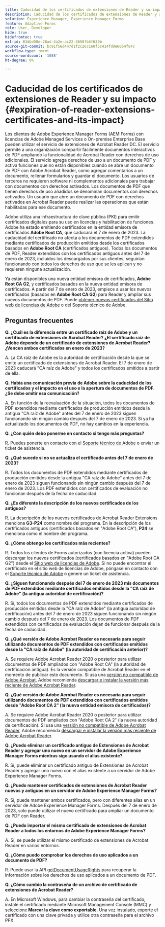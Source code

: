 ```yaml
---
title: Caducidad de los certificados de extensiones de Reader y su impacto
description: Caducidad de los certificados de extensiones de Reader y su impacto
solution: Experience Manager, Experience Manager Forms
feature: Adaptive Forms
role: User, Developer
hide: true
hidefromtoc: true
exl-id: 83dbd00e-28ad-4a2e-ac22-3658fb6f639b
source-git-commit: bc91f56d447d1f2c26c160f5c414fd0e6054f84c
workflow-type: tm+mt
source-wordcount: '1088'
ht-degree: 0%

---
```


# Caducidad de los certificados de extensiones de Reader y su impacto {#expiration-of-reader-extensions-certificates-and-its-impact}

Los clientes de Adobe Experience Manager Forms (AEM Forms) con licencias de Adobe Managed Services o On-premise Enterprise Base pueden utilizar el servicio de extensiones de Acrobat Reader DC. El servicio permite a una organización compartir fácilmente documentos interactivos de PDF ampliando la funcionalidad de Acrobat Reader con derechos de uso adicionales. El servicio agrega derechos de uso a un documento de PDF y activa funciones que no están disponibles cuando se abre un documento de PDF con Adobe Acrobat Reader, como agregar comentarios a un documento, rellenar formularios y guardar el documento. Los usuarios de terceros no requieren software ni complementos adicionales para trabajar con documentos con derechos activados. Los documentos de PDF que tienen derechos de uso añadidos se denominan documentos con derechos activados. Un usuario que abre un documento de PDF con derechos activados en Acrobat Reader puede realizar las operaciones que están habilitadas para ese documento.

Adobe utiliza una infraestructura de clave pública (PKI) para emitir certificados digitales para su uso en licencias y habilitación de funciones. Adobe ha estado emitiendo certificados en la entidad emisora de certificados **Adobe Root CA**, que caducará el 7 de enero de 2023. La caducidad del certificado no afecta a los documentos de PDF extendidos mediante certificados de producción emitidos desde los certificados basados en **Adobe Root CA** (certificados antiguos). Todos los documentos de PDF, Reader extendidos con los certificados antiguos antes del 7 de enero de 2023, incluidos los descargados por sus clientes, seguirían funcionando con todos los derechos de uso que se les aplican y no requieren ninguna actualización.

Ya están disponibles una nueva entidad emisora de certificados, **Adobe Root CA G2**, y certificados basados en la nueva entidad emisora de certificados. A partir del 7 de enero de 2023, empiece a usar los nuevos certificados (basados en **Adobe Root CA G2**) para Reader y ampliar sus nuevos documentos de PDF.  Puede [obtener nuevos certificados del Sitio web de licencias de Adobe](https://licensing.adobe.com/) o del Soporte técnico de Adobe.

## Preguntas frecuentes

**Q. ¿Cuál es la diferencia entre un certificado raíz de Adobe y un certificado de extensiones de Acrobat Reader? ¿El certificado raíz de Adobe depende de un certificado de extensiones de Acrobat Reader? ¿Vencen ambos certificados en enero de 2023?**

A. La CA raíz de Adobe es la autoridad de certificación desde la que se emite un certificado de extensiones de Acrobat Reader. El 7 de enero de 2023 caducará &quot;CA raíz de Adobe&quot; y todos los certificados emitidos a partir de ella.

**Q. Había una comunicación previa de Adobe sobre la caducidad de los certificados y el impacto en el uso o la apertura de documentos de PDF. ¿Se debe omitir esa comunicación?**

A. En función de la reevaluación de la situación, todos los documentos de PDF extendidos mediante certificados de producción emitidos desde la antigua &quot;CA raíz de Adobe&quot; antes del 7 de enero de 2023 siguen funcionando sin ningún cambio después del 7 de enero de 2023. Si ya ha actualizado los documentos de PDF, no hay cambios en la experiencia.

**Q. ¿Con quién debo ponerme en contacto si tengo más preguntas?**

R. Puedes ponerte en contacto con el [Soporte técnico de Adobe](https://experienceleague.adobe.com/es?support-solution=Experience+Manager&amp;lang=es#support) o enviar un ticket de asistencia.

**Q. ¿Qué sucede si no se actualiza el certificado antes del 7 de enero de 2023?**

R. Todos los documentos de PDF extendidos mediante certificados de producción emitidos desde la antigua &quot;CA raíz de Adobe&quot; antes del 7 de enero de 2023 siguen funcionando sin ningún cambio después del 7 de enero de 2023. Los PDF extendidos con certificados de evaluación no funcionan después de la fecha de caducidad.

**Q. ¿Es diferente la descripción de los nuevos certificados de los antiguos?**

R. La descripción de los nuevos certificados de Acrobat Reader Extensions menciona **G3-P24** como nombre del programa. En la descripción de los certificados antiguos (certificados basados en &quot;Adobe Root CA&quot;), **P24** se menciona como el nombre del programa.

**Q. ¿Cómo obtengo los certificados más recientes?**

R. Todos los clientes de Forms autorizados (con licencia activa) pueden descargar los nuevos certificados (certificados basados en &quot;Adobe Root CA G2&quot;) desde el [Sitio web de licencias de Adobe](https://licensing.adobe.com/). Si no puede encontrar el certificado en el sitio web de licencias de Adobe, póngase en contacto con el [Soporte técnico de Adobe](https://experienceleague.adobe.com/es?support-solution=Experience+Manager&amp;lang=en#support) o genere un ticket de asistencia.

**Q. ¿Siguen funcionando después del 7 de enero de 2023 mis documentos de PDF extendidos mediante certificados emitidos desde la &quot;CA raíz de Adobe&quot; (la antigua autoridad de certificación)?**

R. Sí, todos los documentos de PDF extendidos mediante certificados de producción emitidos desde la &quot;CA raíz de Adobe&quot; (la antigua autoridad de certificación) antes del 7 de enero de 2023 siguen funcionando sin ningún cambio después del 7 de enero de 2023. Los documentos de PDF extendidos con certificados de evaluación dejan de funcionar después de la fecha de caducidad.

**Q. ¿Qué versión de Adobe Acrobat Reader es necesaria para seguir utilizando documentos de PDF extendidos con certificados emitidos desde la &quot;CA raíz de Adobe&quot; (la autoridad de certificación anterior)?**

A. Se requiere Adobe Acrobat Reader 2020 o posterior para utilizar documentos de PDF ampliados con &quot;Adobe Root CA&quot; (la autoridad de certificación antigua). Es la versión compatible de Acrobat Reader en el momento de publicar este documento. Si usa una [versión no compatible de Adobe Acrobat](https://helpx.adobe.com/es/support/programs/eol-matrix.html), Adobe recomienda [descargar e instalar la versión más reciente de Adobe Acrobat Reader](https://get.adobe.com/es/reader/).

**Q. ¿Qué versión de Adobe Acrobat Reader es necesaria para seguir utilizando documentos de PDF extendidos con certificados emitidos desde &quot;Adobe Root CA 2&quot; (la nueva entidad emisora de certificados)?**

A. Se requiere Adobe Acrobat Reader 2020 o posterior para utilizar documentos de PDF ampliados con &quot;Adobe Root CA 2&quot; (la nueva autoridad de certificación). Si usa una [versión no compatible de Adobe Acrobat Reader](https://helpx.adobe.com/es/support/programs/eol-matrix.html), Adobe recomienda [descargar e instalar la versión más reciente de Adobe Acrobat Reader](https://get.adobe.com/es/reader/).

**Q. ¿Puedo eliminar un certificado antiguo de Extensiones de Acrobat Reader y agregar uno nuevo en un servidor de Adobe Experience Manager Forms mientras sigo usando el alias existente?**

R. Sí, puede eliminar un certificado antiguo de Extensiones de Acrobat Reader y agregar uno nuevo con el alias existente a un servidor de Adobe Experience Manager Forms.

**Q. ¿Puedo mantener certificados de extensiones de Acrobat Reader nuevos y antiguos en un servidor de Adobe Experience Manager Forms?**

R. Sí, puede mantener ambos certificados, pero con diferentes alias en un servidor de Adobe Experience Manager Forms. Después del 7 de enero de 2023, solo puede utilizar el nuevo certificado para ampliar un documento de PDF con Reader.

**Q. ¿Puedo importar el mismo certificado de extensiones de Acrobat Reader a todos los entornos de Adobe Experience Manager Forms?**

A. Sí, se puede utilizar el mismo certificado de extensiones de Acrobat Reader en varios entornos.

**Q. ¿Cómo puedo comprobar los derechos de uso aplicados a un documento de PDF?**

R. Puede usar la API [getDocumentUsageRights](https://experienceleague.adobe.com/docs/experience-manager-65-lts/forms/developer-reference/programming-aem-forms-jee/java-api-quick-start-code-examples/acrobat-reader-dc-extensions-service.html?lang=en#quick-start-soap-mode-retrieving-credential-information-using-the-java-api) para recuperar la información sobre los derechos de uso aplicados a un documento de PDF.

**Q. ¿Cómo cambio la contraseña de un archivo de certificado de extensiones de Acrobat Reader?**

A. En Microsoft Windows, para cambiar la contraseña del certificado, instale el certificado mediante Microsoft Management Console (MMC) y seleccione **Marcar la clave como exportable**. Una vez instalado, exporte el certificado con una clave privada y utilice otra contraseña para el archivo PFX.


<!-- 
## Applying the certificates {#obtaning-and-applying-the-certificates} 

You can choose one of the following paths to apply latest certificates:

* [Updating certificates for an AEM Forms on JEE environment](#Updating-and-Applying-certificates-for-an-AEM-Forms-on-JEE-environment) 
* [Updating certificates for an AEM Forms on OSGi environment](#Updating-and-applying-certificates-for-an-AEM-Forms-on-OSGi-environment)

>[!NOTE]
>
>The document uses the term certificates and credentials interchangeably.

### Pre-requisites {#Pre-requisites}

Updating the certificates requires using actions available on AEM Forms administrator console and Reader Extension APIs provided by AEM Forms. The document is intended for users and administrators with knowledge of using Adobe Experience Manger Forms APIs. Before you start, ensure that: 

* the user has administrator rights on underlying AEM Forms environment. 
* the user has setup the [development environment](https://experienceleague.adobe.com/docs/experience-manager-65-lts/developing/devtools/howto-projects-eclipse.html) and has access to it.
* [obtain the certificates](#obtain-the-certificates).


### Obtain the certificates {#obtain-the-certificates}

The Rights credential is delivered as a digital certificate that contains the public key, the private key, and the password used to access the credential.

If your organization purchases a production version of Reader Extensions, the production Rights credential is delivered by Adobe Licensing Website (LWS). A production Rights credential is unique to your organization and can enable the specific usage rights that you require.

If you obtained Reader Extensions through a partner or software provider who integrated Reader Extensions into their software, the Rights credential is provided to you by that partner who, in turn, receives this credential from Adobe.

>[!NOTE]
>
>The Rights credential cannot be used for typical document signing or assertion of identity. For these applications, you can use a self-sign certificate or acquire an identity certificate from a Certificate Authority (CA).

The following types of Rights credentials are available:

**Customer Evaluation**: A credential with a short validity period that is provided to customers who want to evaluate Reader Extensions. Usage rights applied to documents using this credential expire when the credential expires. This type of credential is valid only for two to three months.

**Production**: A credential with a long validity period that is provided to customers who purchased the full product. Production credentials are unique to each customer but can be installed on multiple systems.

If you have already used certificates to reader extend PDF files, download a production certificate from [Adobe Licensing Website (LWS)](https://licensing.adobe.com/).

### Applying certificates for an AEM Forms on JEE environment {#Updating-and-Applying-certificates-for-an-AEM-Forms-on-JEE-environment} 

Applying new certificates on AEM Forms on JEE stack requires importing new credentials and applying usage rights. You can use admin console to import credentials and AEM Forms Reader Extension APIs to apply usage rights. 

#### Import and configure credentials 

You can use the Trust Store Management pages to import a new credential. The Trust Store may contain more than one Reader Extensions credential. Designate one of those credentials as the default Reader Extensions credential. The default credential is used when a Workbench user is unable to determine which credential to use during process creation. These rules apply to default credentials:

* If you import a Reader Extensions credential and the Trust Store contains no other Reader Extensions credentials, it is set as the default.
* If you import a Reader Extensions credential with the Default option selected, the default type is removed from an existing default credential. The imported credential becomes the default.
* You cannot delete a default Reader Extensions credential. To delete the default credential, first set another credential as the default. An exception to this rule is that if there is only one credential, you can delete it even though it is the default.
* You cannot update a default Reader Extensions credential.

To import the credentials: 

1. In administration console, click Settings > Trust Store Management > Local Credentials.
1. Click Import and, under Trust Store Type, select Acrobat Reader DC extensions Credential.
1. (Optional) To indicate that this credential is the default credential to use with Acrobat Reader DC extensions, select Default.
1. In the Alias box, type an identifier for the credential. This identifier is used as the display name for the credential in Acrobat Reader DC extensions. This alias is also used to access the credential programmatically using the AEM forms SDK.
1. Click Choose File to locate the credential, type the password of the credential, and then click OK.

If the error message "Failed to import credential due to either incorrect file format, or incorrect password" appears, verify that the password is valid.

You can also import and delete credentials programmatically. (See [Programming with AEM forms](../../developing/credentials.md).)

<!-- ### Remove usage rights from existing rights-enabled PDF documents

Remove usage rights from existing rights-enabled PDF documents before applying usage rights with latest credentials. AEM Forms on JEE provides APIs to remove usage rights. For detailed instructions, see [Removing Usage Rights from PDF Documents](../../developing/assigning-usage-rights.md#removing-usage-rights-from-pdf-documents).

To remove usage rights for AEM Forms on JEE processes developed in Workbench, see [Workbench Help](https://helpx.adobe.com/content/dam/help/en/experience-manager/6-5/forms/pdf/WorkbenchHelp.pdf). 

#### Apply the usage rights to PDF documents 

After importing new credentials, you can apply usage rights to PDF documents using the Acrobat Reader DC extensions Java Client API and web service.  For details, see [Applying Usage Rights to PDF Documents](../../developing/assigning-usage-rights.md#applying-usage-rights-to-pdf-documents). 


### Applying certificates for an AEM Forms on OSGi environment {#Updating-and-applying-certificates-for-an-AEM-Forms-on-OSGi-environment}

Applying new certificates on AEM Forms on OSGi stack requires importing new credentials and applying usage rights. You can use admin console to import credentials and AEM Forms Reader Extension APIs to apply usage rights. 

#### Import credentials {#Import-credentials}

In an AEM Forms on OSGi environment, a Reader Extension credential is associated with fd-service user. Before adding credentials for fd-user key store, perform the following steps to create a key store: 

1. Log in to your AEM Author instance as an Administrator.
1. Go to **[!UICONTROL Tools]**> **[!UICONTROL Security]**>**[!UICONTROL Users]**.
1. Scroll down the list of users until you find fd-service user account.
1. Click **[!UICONTROL fd-service]** user.
1. Click keystore tab.
1. Click **[!UICONTROL Create KeyStore]**.
1. Set the KeyStore Access Password and save your settings to create the KeyStore password.

After creating the key-store, add credentials to fd-service user. The following video explains the steps: 

>[!VIDEO](https://images-tv.adobe.com/mpcv3/5577/8db8e554-f04b-4fae-8108-b9b5e0eb03ad_1627925794.854x480at800_h264.mp4)

The following command list the details of the pfx file. Before running the command, navigate to the directory that contains the .pfx file.

`keytool -v -list -storetype pkcs12 -keystore [name of your .pfx file]`

For example, keytool -v -list -storetype pkcs12 -keystore 1005566.pfx where 1005566.pfx is the name of my pfx file

<!-- ### Remove usage rights from existing rights-enabled PDF documents

Remove usage rights from existing rights-enabled PDF documents before applying usage rights with latest credentials. You can remove the usage rights for a document by invoking the removeUsageRights API from within the docAssuranceServiceAPI. For detailed information, see [Remove Usage Rights](/help/forms/using/aem-document-services-programmatically.md#removing-usage-rights) document.

#### Apply the usage rights to PDF documents 

To apply usage rights in an AEM Forms on OSGi environment, Create custom OSGi service to usage rights to the documents. You can also create a servlet with a POST method to return the reader extended PDF to the user. For detailed instructions, see [Applying Reader Extensions](https://experienceleague.adobe.com/docs/experience-manager-learn/forms/document-services/apply-reader-extension-rights-to-pdf.html?lang=es).  -->

